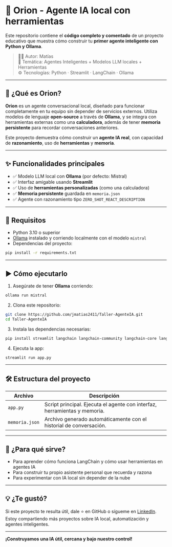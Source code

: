 # 🧠 Orion - Agente IA local con herramientas

Este repositorio contiene el **código completo y comentado** de un proyecto educativo que muestra cómo construir tu **primer agente inteligente con Python y Ollama**.

> 👨‍💻 Autor: Matías  
> 🧩 Temática: Agentes Inteligentes + Modelos LLM locales + Herramientas  
> ⚙️ Tecnologías: Python · Streamlit · LangChain · Ollama

---

## 🚀 ¿Qué es Orion?

**Orion** es un agente conversacional local, diseñado para funcionar completamente en tu equipo sin depender de servicios externos. Utiliza modelos de lenguaje **open-source** a través de **Ollama**, y se integra con herramientas externas como una **calculadora**, además de tener **memoria persistente** para recordar conversaciones anteriores.

Este proyecto demuestra cómo construir un **agente IA real**, con capacidad de **razonamiento**, uso de **herramientas** y **memoria**.

---

## ✨ Funcionalidades principales

- ✅ Modelo LLM local con **Ollama** (por defecto: Mistral)
- ✅ Interfaz amigable usando **Streamlit**
- ✅ Uso de **herramientas personalizadas** (como una calculadora)
- ✅ **Memoria persistente** guardada en `memoria.json`
- ✅ Agente con razonamiento tipo `ZERO_SHOT_REACT_DESCRIPTION`

---

## 🧩 Requisitos

- Python 3.10 o superior
- [Ollama](https://ollama.com) instalado y corriendo localmente con el modelo `mistral`
- Dependencias del proyecto:

```bash
pip install -r requirements.txt
````

---

## ▶️ Cómo ejecutarlo

1. Asegúrate de tener **Ollama** corriendo:

```bash
ollama run mistral
```

2. Clona este repositorio:

```bash
git clone https://github.com/jmatias2411/Taller-AgenteIA.git
cd Taller-AgenteIA
```

3. Instala las dependencias necesarias:

```bash
pip install streamlit langchain langchain-community langchain-core langchain-ollama
```

4. Ejecuta la app:

```bash
streamlit run app.py
```

---

## 🛠 Estructura del proyecto

| Archivo        | Descripción                                                               |
| -------------- | ------------------------------------------------------------------------- |
| `app.py`       | Script principal. Ejecuta el agente con interfaz, herramientas y memoria. |
| `memoria.json` | Archivo generado automáticamente con el historial de conversación.        |

---

## 🎯 ¿Para qué sirve?

* Para aprender cómo funciona LangChain y cómo usar herramientas en agentes IA
* Para construir tu propio asistente personal que recuerda y razona
* Para experimentar con IA local sin depender de la nube

---

## 💡 ¿Te gustó?

Si este proyecto te resulta útil, dale ⭐ en GitHub o sígueme en [LinkedIn](https://www.linkedin.com/in/matias-palomino-luna24/).
Estoy compartiendo más proyectos sobre IA local, automatización y agentes inteligentes.

---

**¡Construyamos una IA útil, cercana y bajo nuestro control!**

```
